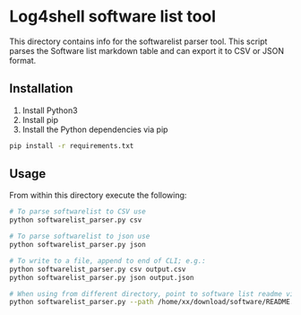 # Log4shell software list tool

This directory contains info for the softwarelist parser tool. This script parses the Software list markdown table and can export it to CSV or JSON format.

## Installation

1. Install Python3
2. Install pip
3. Install the Python dependencies via pip

```bash
pip install -r requirements.txt
```

## Usage

From within this directory execute the following:

```bash
# To parse softwarelist to CSV use
python softwarelist_parser.py csv

# To parse softwarelist to json use
python softwarelist_parser.py json

# To write to a file, append to end of CLI; e.g.:
python softwarelist_parser.py csv output.csv
python softwarelist_parser.py json output.json

# When using from different directory, point to software list readme via --path
python softwarelist_parser.py --path /home/xx/download/software/README.md csv output.csv
```
